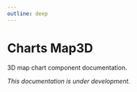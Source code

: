 ```yaml
---
outline: deep
---
```


# Charts Map3D

3D map chart component documentation.

*This documentation is under development.*